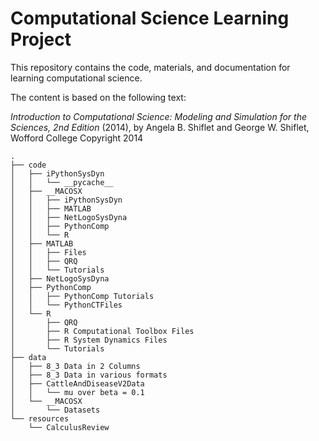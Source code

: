 Computational Science Learning Project
================

This repository contains the code, materials, and documentation for
learning computational science.

The content is based on the following text:

*Introduction to Computational Science: Modeling and Simulation for the
Sciences, 2nd Edition* (2014), by Angela B. Shiflet and George W.
Shiflet, Wofford College Copyright 2014

    .
    ├── code
    │   ├── iPythonSysDyn
    │   │   └── __pycache__
    │   ├── __MACOSX
    │   │   ├── iPythonSysDyn
    │   │   ├── MATLAB
    │   │   ├── NetLogoSysDyna
    │   │   ├── PythonComp
    │   │   └── R
    │   ├── MATLAB
    │   │   ├── Files
    │   │   ├── QRQ
    │   │   └── Tutorials
    │   ├── NetLogoSysDyna
    │   ├── PythonComp
    │   │   ├── PythonComp Tutorials
    │   │   └── PythonCTFiles
    │   └── R
    │       ├── QRQ
    │       ├── R Computational Toolbox Files
    │       ├── R System Dynamics Files
    │       └── Tutorials
    ├── data
    │   ├── 8_3 Data in 2 Columns
    │   ├── 8_3 Data in various formats
    │   ├── CattleAndDiseaseV2Data
    │   │   └── mu over beta = 0.1
    │   └── __MACOSX
    │       └── Datasets
    └── resources
        └── CalculusReview
